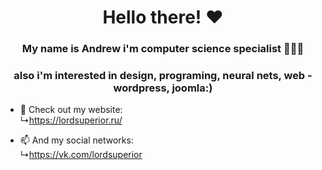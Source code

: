 <h1 align="center"> Hello there! ❤️ </h1>

<h3 align="center"> My name is Andrew i'm computer science specialist 👩🏻‍💻 </h3>
<h3 align="center"> also i'm interested in design, programing, neural nets, web - wordpress, joomla:) </h3>

- 🌱 Check out my website:<br>↳https://lordsuperior.ru/

- 📫 And my social networks:<br>↳https://vk.com/lordsuperior
<!---
RaptorSuperior/RaptorSuperior is a ✨ special ✨ repository because its `README.md` (this file) appears on your GitHub profile.
You can click the Preview link to take a look at your changes.
--->
